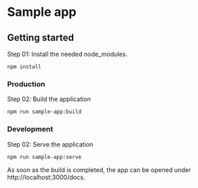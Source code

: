 # Sample app

## Getting started 

Step 01: Install the needed node_modules.
````
npm install
````

### Production

Step 02: Build the application
````
npm run sample-app:build
````

### Development

Step 02: Serve the application
````
npm run sample-app:serve
````
As soon as the build is completed, the app can be opened
under http://localhost:3000/docs.

